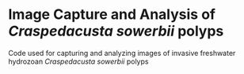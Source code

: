 # Image Capture and Analysis of *Craspedacusta sowerbii* polyps
Code used for capturing and analyzing images of invasive freshwater hydrozoan *Craspedacusta sowerbii* polyps
